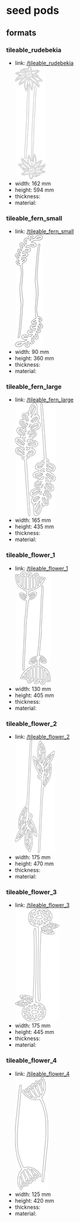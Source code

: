 # seed pods


## formats

### tileable_rudebekia
* link: [/tileable_rudebekia](tileable_rudebekia)  
![](tileable_rudebekia/working_300.png)  
* width: 162 mm  
* height: 594 mm  
* thickness:   
* material:   
 

### tileable_fern_small
* link: [/tileable_fern_small](tileable_fern_small)  
![](tileable_fern_small/working_300.png)  
* width: 90 mm  
* height: 360 mm  
* thickness:   
* material:   
 

### tileable_fern_large
* link: [/tileable_fern_large](tileable_fern_large)  
![](tileable_fern_large/working_300.png)  
* width: 165 mm  
* height: 435 mm  
* thickness:   
* material:   
 

### tileable_flower_1
* link: [/tileable_flower_1](tileable_flower_1)  
![](tileable_flower_1/working_300.png)  
* width: 130 mm  
* height: 405 mm  
* thickness:   
* material:   
 

### tileable_flower_2
* link: [/tileable_flower_2](tileable_flower_2)  
![](tileable_flower_2/working_300.png)  
* width: 175 mm  
* height: 470 mm  
* thickness:   
* material:   
 

### tileable_flower_3
* link: [/tileable_flower_3](tileable_flower_3)  
![](tileable_flower_3/working_300.png)  
* width: 175 mm  
* height: 445 mm  
* thickness:   
* material:   
 

### tileable_flower_4
* link: [/tileable_flower_4](tileable_flower_4)  
![](tileable_flower_4/working_300.png)  
* width: 125 mm  
* height: 420 mm  
* thickness:   
* material:   
 
